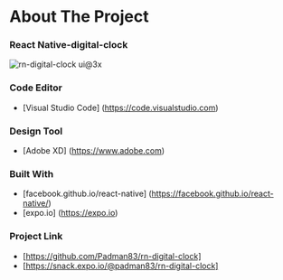 # About The Project

### React Native-digital-clock

![rn-digital-clock ui@3x](https://user-images.githubusercontent.com/45048950/69532427-c0b57680-0fb0-11ea-8530-13954bac7fa5.png)

### Code Editor

* [Visual Studio Code] (https://code.visualstudio.com)


### Design Tool

* [Adobe XD] (https://www.adobe.com)


### Built With

* [facebook.github.io/react-native] (https://facebook.github.io/react-native/)
* [expo.io] (https://expo.io)


### Project Link

* [https://github.com/Padman83/rn-digital-clock]
* [https://snack.expo.io/@padman83/rn-digital-clock]
